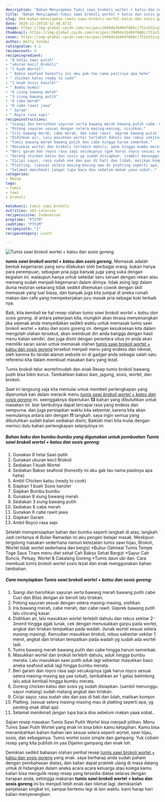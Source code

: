 ```yaml
---
description: "Bahan Menyiapkan Tumis sawi brokoli wortel + katsu dan sosis goreng Lezat"
title: "Bahan Menyiapkan Tumis sawi brokoli wortel + katsu dan sosis goreng Lezat"
slug: 804-bahan-menyiapkan-tumis-sawi-brokoli-wortel-katsu-dan-sosis-goreng-lezat
date: 2020-11-19T18:52:48.873Z
image: https://img-global.cpcdn.com/recipes/2049de1b404f660c/751x532cq70/tumis-sawi-brokoli-wortel-katsu-dan-sosis-goreng-foto-resep-utama.jpg
thumbnail: https://img-global.cpcdn.com/recipes/2049de1b404f660c/751x532cq70/tumis-sawi-brokoli-wortel-katsu-dan-sosis-goreng-foto-resep-utama.jpg
cover: https://img-global.cpcdn.com/recipes/2049de1b404f660c/751x532cq70/tumis-sawi-brokoli-wortel-katsu-dan-sosis-goreng-foto-resep-utama.jpg
author: Betty Valdez
ratingvalue: 4.3
reviewcount: 8
recipeingredient:
- "8 helai Sawi putih"
- "ukuran kecil Brokoli"
- "1 buah Wortel"
- " Bakso seafood honestly ini aku gak tau nama pastinya apa hehe"
- " Chicken katsu ready to cook"
- "1 buah Sosis kanzler"
- " Bumbu bumbu"
- "8 siung bawang merah"
- "3 siung bawang putih"
- "6 cabe merah"
- "6 cabe rawit jawa"
- " Garam"
- " Royco rasa sapi"
recipeinstructions:
- "Siangi dan bersihkan sayuran serta bawang merah bawang putih cabe. Cuci dan Bilas dengan air bersih lalu tiriskan."
- "Potong sayuran sesuai dengan selera masing-masing, sisihkan."
- "Iris bawang merah, cabe merah, dan cabe rawit. Geprek bawang putih lalu cincang kasar."
- "Didihkan air, lalu masukkan wortel terlebih dahulu dan rebus sekitar 2-3menit hingga agak lunak, cek dengan menusukkan garpu pada wortel, angkat dan tiriskan tempatkan pada wadah. (lunak wortel sesuai selera masing-masing). Kemudian masukkan brokoli, rebus sebentar sekitar 1 menit, angkat dan tiriskan tempatkan pada wadah yg sudah ada wortel tadi."
- "Tumis bawang merah bawang putih dan cabe hingga harum semerbak."
- "Masukkan wortel dan brokoli terlebih dahulu, aduk hingga bumbu merata. Lalu masukkan sawi putih aduk lagi sebentar masukkan baso aneka seafood aduk lagi hingga bumbu merata."
- "Beri garam dan royco rasa sapi secukupnya (gak harus royco sesuai selera masing-masing aja yaa sobat), tambahkan air 1 gelas belimbing lalu aduk kembali hingga bumbu merata."
- "Goreng chicken katsu dan sosis yg sudah disiapkan. (sambil menunggu sayur matang) sudah matang angkat dan tiriskan."
- "Cicipi sayur, rasa sudah oke dan pas di hati dan lidah, matikan kompor."
- "Platting. (sesuai selera masing-masing mau di platting seperti apa, yg penting enak diliat aja)"
- "Selamat menikmati jangan lupa baca doa sebelum makan yaaa sobat.."
categories:
- Resep
tags:
- tumis
- sawi
- brokoli

katakunci: tumis sawi brokoli 
nutrition: 162 calories
recipecuisine: Indonesian
preptime: "PT27M"
cooktime: "PT51M"
recipeyield: "1"
recipecategory: Lunch

---
```



![Tumis sawi brokoli wortel + katsu dan sosis goreng](https://img-global.cpcdn.com/recipes/2049de1b404f660c/751x532cq70/tumis-sawi-brokoli-wortel-katsu-dan-sosis-goreng-foto-resep-utama.jpg)

<b><i>tumis sawi brokoli wortel + katsu dan sosis goreng</i></b>, Memasak adalah bentuk kegemaran yang seru dilakukan oleh berbagai orang. bukan hanya para perempuan, sebagian pria juga banyak juga yang suka dengan kegiatan ini. walaupun hanya untuk sekedar seru seruan dengan rekan atau memang sudah menjadi kegemaran dalam dirinya. tidak asing lagi dalam dunia restoran sekarang tidak sedikit ditemukan cowok dengan skill memasak yang luar biasa, dan banyak juga kita jumpai di aneka rumah makan dan cafe yang mempekerjakan juru masak pria sebagai koki terbaik nya.

Baik, kita kembali ke hal resep olahan <i>tumis sawi brokoli wortel + katsu dan sosis goreng</i>. di antara pekerjaan kita, mungkin akan terasa menyenangkan jika sejenak anda menyediakan sedikit waktu untuk memasak tumis sawi brokoli wortel + katsu dan sosis goreng ini. dengan kesuksesan kita dalam mengolah olahan tersebut, akan membuat diri anda bangga dengan hasil menu kalian sendiri. dan juga disini dengan perantara situs ini anda akan memiliki saran saran untuk memasak olahan <u>tumis sawi brokoli wortel + katsu dan sosis goreng</u> tersebut menjadi menu yang endess dan nikmat, oleh karena itu tandai alamat website ini di gadget anda sebagai salah satu referensi kita dalam membuat masakan baru yang lezat.

Tumis brokoli telur wortel!mudah dan enak Resep tumis brokoli bawang putih bisa bikin kurus. Tambahkan bakso ikan, jagung, sosis, wortel, dan brokoli.


Saat ini langsung saja kita memulai untuk membeli perlengkapan yang diperuntuk kan dalam meracik menu <u><i>tumis sawi brokoli wortel + katsu dan sosis goreng</i></u> ini. seenggaknya diperlukan <b>13</b> bahan yang dibutuhkan untuk masakan ini. biar berikutnya dapat tercapai rasa yang endess dan sempurna. dan juga persiapkan waktu kita sebentar, karena kita akan memulainya antara lain dengan <b>11</b> langkah. saya ingin semua yang dibutuhkan sudah kalian sediakan disini, Baiklah mari kita mulai dengan merinci dulu bahan perlengkapan selanjutnya ini.

<!--inarticleads1-->

##### Bahan baku dan bumbu-bumbu yang digunakan untuk pembuatan Tumis sawi brokoli wortel + katsu dan sosis goreng:

1. Gunakan 8 helai Sawi putih
1. Gunakan ukuran kecil Brokoli
1. Sediakan 1 buah Wortel
1. Sediakan  Bakso seafood (honestly ini aku gak tau nama pastinya apa hehe)
1. Ambil  Chicken katsu (ready to cook)
1. Siapkan 1 buah Sosis kanzler
1. Siapkan  Bumbu bumbu
1. Gunakan 8 siung bawang merah
1. Sediakan 3 siung bawang putih
1. Sediakan 6 cabe merah
1. Gunakan 6 cabe rawit jawa
1. Siapkan  Garam
1. Ambil  Royco rasa sapi


Setelah mempersiapkan bahan dan bumbu seperti langkah di atas, langkah. Jadi ceritanya di Bulan Ramadan ini aku pengen belajar masak. Meskipun tergolong masakan sederhana namun kelezatan tumis sawi hijau, Brokoli, Wortel tidak wortel sederhana dan bergizi *Bubur Oatmeal Tumis Tempe Toge Saus Tiram menu diet sehat Cah Bakso Sehat Bergizi *Sayur Cah Buncis, Petsay, Wortel &amp; Cakalang Goreng *Tumis daun ubi dan. Cara membuat tumis brokoli wortel sosis lezat dan enak menggunakan bahan tambahan. 

<!--inarticleads2-->

##### Cara menyiapkan Tumis sawi brokoli wortel + katsu dan sosis goreng:

1. Siangi dan bersihkan sayuran serta bawang merah bawang putih cabe. Cuci dan Bilas dengan air bersih lalu tiriskan.
1. Potong sayuran sesuai dengan selera masing-masing, sisihkan.
1. Iris bawang merah, cabe merah, dan cabe rawit. Geprek bawang putih lalu cincang kasar.
1. Didihkan air, lalu masukkan wortel terlebih dahulu dan rebus sekitar 2-3menit hingga agak lunak, cek dengan menusukkan garpu pada wortel, angkat dan tiriskan tempatkan pada wadah. (lunak wortel sesuai selera masing-masing). Kemudian masukkan brokoli, rebus sebentar sekitar 1 menit, angkat dan tiriskan tempatkan pada wadah yg sudah ada wortel tadi.
1. Tumis bawang merah bawang putih dan cabe hingga harum semerbak.
1. Masukkan wortel dan brokoli terlebih dahulu, aduk hingga bumbu merata. Lalu masukkan sawi putih aduk lagi sebentar masukkan baso aneka seafood aduk lagi hingga bumbu merata.
1. Beri garam dan royco rasa sapi secukupnya (gak harus royco sesuai selera masing-masing aja yaa sobat), tambahkan air 1 gelas belimbing lalu aduk kembali hingga bumbu merata.
1. Goreng chicken katsu dan sosis yg sudah disiapkan. (sambil menunggu sayur matang) sudah matang angkat dan tiriskan.
1. Cicipi sayur, rasa sudah oke dan pas di hati dan lidah, matikan kompor.
1. Platting. (sesuai selera masing-masing mau di platting seperti apa, yg penting enak diliat aja)
1. Selamat menikmati jangan lupa baca doa sebelum makan yaaa sobat..


Sajian resep masakan Tumis Sawi Putih Wortel bisa menjadi pilihan. Menu Tumis Sawi Putih Wortel yang enak ini bisa bikin kamu ketagihan. Kamu bisa menambahkan bahan-bahan lain sesuai selera seperti wortel, sawi hijau, sosis, dan sebagainya. Tumis wortel sosis simple dan gampang. Yuk cobain resep yang kita publish ini yaa Dijamin gampang dan enak loh. 

Demikian sedikit bahasan olahan perihal resep <u>tumis sawi brokoli wortel + katsu dan sosis goreng</u> yang enak. saya berharap anda sudah paham dengan pembahasan diatas, dan kalian dapat praktek ulang di masa datang untuk di hidangkan dalam aneka acara acara keluarga atau kolega kamu. kalian bisa mengulik resep resep yang tersedia diatas selaras dengan harapan anda, sehingga makanan <b>tumis sawi brokoli wortel + katsu dan sosis goreng</b> ini bs menjadi lebih enak dan nikmat lagi. demikianlah penjelasan singkat ini, sampai bertemu lagi di lain waktu. kami harap hari kalian menyenangkan.
